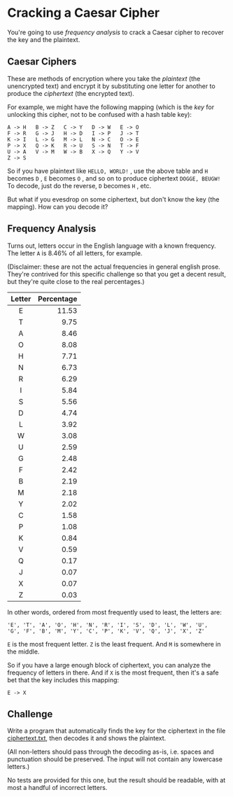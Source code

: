 # Cracking a Caesar Cipher

You're going to use _frequency analysis_ to crack a Caesar cipher to
recover the key and the plaintext.

## Caesar Ciphers

These are methods of encryption where you take the _plaintext_ (the
unencrypted text) and encrypt it by substituting one letter for another
to produce the _ciphertext_ (the encrypted text).

For example, we might have the following mapping (which is the _key_ for
unlocking this cipher, not to be confused with a hash table key):

``` text
A -> H   B -> Z   C -> Y   D -> W   E -> O
F -> R   G -> J   H -> D   I -> P   J -> T
K -> I   L -> G   M -> L   N -> C   O -> E
P -> X   Q -> K   R -> U   S -> N   T -> F
U -> A   V -> M   W -> B   X -> Q   Y -> V
Z -> S
```

So if you have plaintext like `HELLO, WORLD!` , use the above table and
`H` becomes `D` , `E` becomes `O` , and so on to produce ciphertext
 `DOGGE, BEUGW!`
To decode, just do the reverse, `D` becomes `H` , etc.

But what if you evesdrop on some ciphertext, but don't know the key (the
mapping). How can you decode it?

## Frequency Analysis

Turns out, letters occur in the English language with a known frequency.
The letter `A` is 8.46% of all letters, for example.

(Disclaimer: these are not the actual frequencies in general english
prose. They're contrived for this specific challenge so that you get a
decent result, but they're quite close to the real percentages.)

| Letter | Percentage |
|:------:|-----------:|
|   E    |    11.53   |
|   T    |     9.75   |
|   A    |     8.46   |
|   O    |     8.08   |
|   H    |     7.71   |
|   N    |     6.73   |
|   R    |     6.29   |
|   I    |     5.84   |
|   S    |     5.56   |
|   D    |     4.74   |
|   L    |     3.92   |
|   W    |     3.08   |
|   U    |     2.59   |
|   G    |     2.48   |
|   F    |     2.42   |
|   B    |     2.19   |
|   M    |     2.18   |
|   Y    |     2.02   |
|   C    |     1.58   |
|   P    |     1.08   |
|   K    |     0.84   |
|   V    |     0.59   |
|   Q    |     0.17   |
|   J    |     0.07   |
|   X    |     0.07   |
|   Z    |     0.03   |

In other words, ordered from most frequently used to least, the letters
are:

``` text
'E', 'T', 'A', 'O', 'H', 'N', 'R', 'I', 'S', 'D', 'L', 'W', 'U',
'G', 'F', 'B', 'M', 'Y', 'C', 'P', 'K', 'V', 'Q', 'J', 'X', 'Z'
```

`E` is the most frequent letter. `Z` is the least frequent. And `M` is
somewhere in the middle.

So if you have a large enough block of ciphertext, you can analyze the
frequency of letters in there. And if `X` is the most frequent, then
it's a safe bet that the key includes this mapping:

``` text
E -> X
```

## Challenge

Write a program that automatically finds the key for the ciphertext in
the file [ciphertext.txt](ciphertext.txt), then decodes it and shows
the plaintext.

(All non-letters should pass through the decoding as-is, i.e. spaces and
punctuation should be preserved. The input will not contain any
lowercase letters.)

No tests are provided for this one, but the result should be readable, with at most a handful of incorrect letters.
